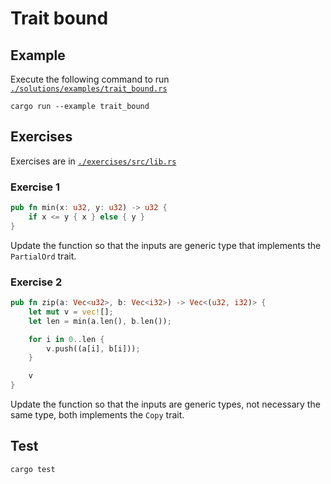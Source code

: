 # Trait bound

## Example

Execute the following command to run [`./solutions/examples/trait_bound.rs`](https://github.com/Cyfrin/rust-crash-course/blob/main/topics/trait_bound/solutions/examples/trait_bound.rs)

```shell
cargo run --example trait_bound
```

## Exercises

Exercises are in [`./exercises/src/lib.rs`](https://github.com/Cyfrin/rust-crash-course/blob/main/topics/trait_bound/exercises/src/lib.rs)

### Exercise 1

```rust
pub fn min(x: u32, y: u32) -> u32 {
    if x <= y { x } else { y }
}
```

Update the function so that the inputs are generic type that implements the `PartialOrd` trait.

### Exercise 2

```rust
pub fn zip(a: Vec<u32>, b: Vec<i32>) -> Vec<(u32, i32)> {
    let mut v = vec![];
    let len = min(a.len(), b.len());

    for i in 0..len {
        v.push((a[i], b[i]));
    }

    v
}
```

Update the function so that the inputs are generic types, not necessary the same type, both implements the `Copy` trait.

## Test

```shell
cargo test
```
